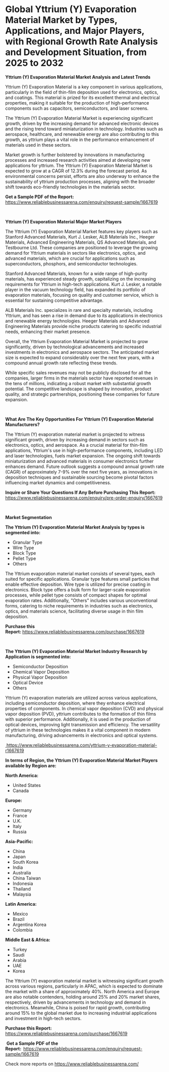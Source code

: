 <p><h1>Global Yttrium (Y) Evaporation Material Market by Types, Applications, and Major Players, with Regional Growth Rate Analysis and Development Situation, from 2025 to 2032</h1></p><p><strong>Yttrium (Y) Evaporation Material Market Analysis and Latest Trends</strong></p>
<p><p>Yttrium (Y) Evaporation Material is a key component in various applications, particularly in the field of thin-film deposition used for electronics, optics, and coatings. This material is prized for its excellent thermal and electrical properties, making it suitable for the production of high-performance components such as capacitors, semiconductors, and laser screens. </p><p>The Yttrium (Y) Evaporation Material Market is experiencing significant growth, driven by the increasing demand for advanced electronic devices and the rising trend toward miniaturization in technology. Industries such as aerospace, healthcare, and renewable energy are also contributing to this growth, as yttrium plays a vital role in the performance enhancement of materials used in these sectors. </p><p>Market growth is further bolstered by innovations in manufacturing processes and increased research activities aimed at developing new applications for yttrium. The Yttrium (Y) Evaporation Material Market is expected to grow at a CAGR of 12.3% during the forecast period. As environmental concerns persist, efforts are also underway to enhance the sustainability of yttrium production processes, aligning with the broader shift towards eco-friendly technologies in the materials sector.</p></p>
<p><strong>Get a Sample PDF of the Report:&nbsp;</strong> <a href="https://www.reliablebusinessarena.com/enquiry/request-sample/1667619?utm_campaign=3558&utm_medium=2&utm_source=Github&utm_content=ia&utm_term=02042025&utm_id=yttrium-y-evaporation-material">https://www.reliablebusinessarena.com/enquiry/request-sample/1667619</a></p>
<p>&nbsp;</p>
<p><strong>Yttrium (Y) Evaporation Material Major Market Players</strong></p>
<p><p>The Yttrium (Y) Evaporation Material Market features key players such as Stanford Advanced Materials, Kurt J. Lesker, ALB Materials Inc., Heeger Materials, Advanced Engineering Materials, QS Advanced Materials, and Testbourne Ltd. These companies are positioned to leverage the growing demand for Yttrium materials in sectors like electronics, optics, and advanced materials, which are crucial for applications such as superconductors, phosphors, and semiconductor technologies.</p><p>Stanford Advanced Materials, known for a wide range of high-purity materials, has experienced steady growth, capitalizing on the increasing requirements for Yttrium in high-tech applications. Kurt J. Lesker, a notable player in the vacuum technology field, has expanded its portfolio of evaporation materials, focusing on quality and customer service, which is essential for sustaining competitive advantage.</p><p>ALB Materials Inc. specializes in rare and specialty materials, including Yttrium, and has seen a rise in demand due to its applications in electronics and renewable energy technologies. Heeger Materials and Advanced Engineering Materials provide niche products catering to specific industrial needs, enhancing their market presence.</p><p>Overall, the Yttrium Evaporation Material Market is projected to grow significantly, driven by technological advancements and increased investments in electronics and aerospace sectors. The anticipated market size is expected to expand considerably over the next few years, with a compound annual growth rate reflecting these trends. </p><p>While specific sales revenues may not be publicly disclosed for all the companies, larger firms in the materials sector have reported revenues in the tens of millions, indicating a robust market with substantial growth potential. The competitive landscape is shaped by innovation, product quality, and strategic partnerships, positioning these companies for future expansion.</p></p>
<p>&nbsp;</p>
<p><strong>What Are The Key Opportunities For Yttrium (Y) Evaporation Material Manufacturers?</strong></p>
<p><p>The Yttrium (Y) evaporation material market is projected to witness significant growth, driven by increasing demand in sectors such as electronics, optics, and aerospace. As a crucial material for thin-film applications, Yttrium's use in high-performance components, including LED and laser technologies, fuels market expansion. The ongoing shift towards miniaturization and advanced materials in consumer electronics further enhances demand. Future outlook suggests a compound annual growth rate (CAGR) of approximately 7-9% over the next five years, as innovations in deposition techniques and sustainable sourcing become pivotal factors influencing market dynamics and competitiveness.</p></p>
<p><strong>Inquire or Share Your Questions If Any Before Purchasing This Report:</strong> <a href="https://www.reliablebusinessarena.com/enquiry/pre-order-enquiry/1667619?utm_campaign=3558&utm_medium=2&utm_source=Github&utm_content=ia&utm_term=02042025&utm_id=yttrium-y-evaporation-material">https://www.reliablebusinessarena.com/enquiry/pre-order-enquiry/1667619</a></p>
<p>&nbsp;</p>
<p><strong>Market Segmentation</strong></p>
<p><strong>The Yttrium (Y) Evaporation Material Market Analysis by types is segmented into:</strong></p>
<p><ul><li>Granular Type</li><li>Wire Type</li><li>Block Type</li><li>Pellet Type</li><li>Others</li></ul></p>
<p><p>The Yttrium evaporation material market consists of several types, each suited for specific applications. Granular type features small particles that enable effective deposition. Wire type is utilized for precise coating in electronics. Block type offers a bulk form for larger-scale evaporation processes, while pellet type consists of compact shapes for optimal evaporation rates. Additionally, "Others" includes various unconventional forms, catering to niche requirements in industries such as electronics, optics, and materials science, facilitating diverse usage in thin film deposition.</p></p>
<p><strong>Purchase this Report:&nbsp;</strong><a href="https://www.reliablebusinessarena.com/purchase/1667619?utm_campaign=3558&utm_medium=2&utm_source=Github&utm_content=ia&utm_term=02042025&utm_id=yttrium-y-evaporation-material">https://www.reliablebusinessarena.com/purchase/1667619</a></p>
<p>&nbsp;</p>
<p><strong>The Yttrium (Y) Evaporation Material Market Industry Research by Application is segmented into:</strong></p>
<p><ul><li>Semiconductor Deposition</li><li>Chemical Vapor Deposition</li><li>Physical Vapor Deposition</li><li>Optical Device</li><li>Others</li></ul></p>
<p><p>Yttrium (Y) evaporation materials are utilized across various applications, including semiconductor deposition, where they enhance electrical properties of components. In chemical vapor deposition (CVD) and physical vapor deposition (PVD), yttrium contributes to the formation of thin films with superior performance. Additionally, it is used in the production of optical devices, improving light transmission and efficiency. The versatility of yttrium in these technologies makes it a vital component in modern manufacturing, driving advancements in electronics and optical systems.</p></p>
<p><a href="https://www.reliablebusinessarena.com/yttrium-y-evaporation-material-r1667619?utm_campaign=3558&utm_medium=2&utm_source=Github&utm_content=ia&utm_term=02042025&utm_id=yttrium-y-evaporation-material">&nbsp;https://www.reliablebusinessarena.com/yttrium-y-evaporation-material-r1667619</a></p>
<p><strong>In terms of Region, the Yttrium (Y) Evaporation Material Market Players available by Region are:</strong></p>
<p>
    <p> <strong> North America: </strong>
        <ul>
            <li>United States</li>
            <li>Canada</li>
        </ul>
        </p> 
    <p> <strong> Europe: </strong>
        <ul>
            <li>Germany</li>
            <li>France</li>
            <li>U.K.</li>
            <li>Italy</li>
            <li>Russia</li>
        </ul>
        </p> 
    <p> <strong> Asia-Pacific: </strong>
        <ul>
            <li>China</li>
            <li>Japan</li>
            <li>South Korea</li>
            <li>India</li>
            <li>Australia</li>
            <li>China Taiwan</li>
            <li>Indonesia</li>
            <li>Thailand</li>
            <li>Malaysia</li>
        </ul>
        </p> 
    <p> <strong> Latin America: </strong>
        <ul>
            <li>Mexico</li>
            <li>Brazil</li>
            <li>Argentina Korea</li>
            <li>Colombia</li>
        </ul>
        </p> 
    <p> <strong> Middle East & Africa: </strong>
        <ul>
            <li>Turkey</li>
            <li>Saudi</li>
            <li>Arabia</li>
            <li>UAE</li>
            <li>Korea</li>
        </ul>
    </p>
    </p>
<p><p>The Yttrium (Y) evaporation material market is witnessing significant growth across various regions, particularly in APAC, which is expected to dominate the market with a share of approximately 40%. North America and Europe are also notable contenders, holding around 25% and 20% market shares, respectively, driven by advancements in technology and demand in electronics. Meanwhile, China is poised for rapid growth, contributing around 15% to the global market due to increasing industrial applications and investment in high-tech sectors.</p></p>
<p><strong>Purchase this Report: </strong><a href="https://www.reliablebusinessarena.com/purchase/1667619?utm_campaign=3558&utm_medium=2&utm_source=Github&utm_content=ia&utm_term=02042025&utm_id=yttrium-y-evaporation-material">https://www.reliablebusinessarena.com/purchase/1667619</a></p>
<p>&nbsp;<strong>Get a Sample PDF of the Report:&nbsp;&nbsp;</strong><a href="https://www.reliablebusinessarena.com/enquiry/request-sample/1667619?utm_campaign=3558&utm_medium=2&utm_source=Github&utm_content=ia&utm_term=02042025&utm_id=yttrium-y-evaporation-material">https://www.reliablebusinessarena.com/enquiry/request-sample/1667619</a></p>
<p><strong></strong></p>
<p>Check more reports on <a href="https://www.reliablebusinessarena.com/?utm_campaign=3558&utm_medium=2&utm_source=Github&utm_content=ia&utm_term=02042025&utm_id=yttrium-y-evaporation-material">https://www.reliablebusinessarena.com/</a></p>